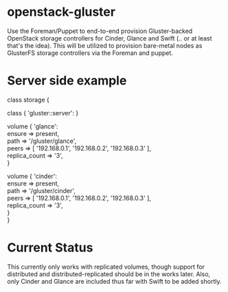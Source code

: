 openstack-gluster
=================

Use the Foreman/Puppet to end-to-end provision Gluster-backed OpenStack storage controllers for Cinder, Glance and Swift (.. or at least that's the idea).
This will be utilized to provision bare-metal nodes as GlusterFS storage controllers via the Foreman and puppet.

Server side example
===================

class storage {  
  
  class { 'gluster::server': }  
  
  volume { 'glance':  
    ensure         => present,  
    path           => '/gluster/glance',  
    peers          => [ '192.168.0.1', '192.168.0.2', '192.168.0.3' ],  
    replica_count  => '3',  
  }  
  
  volume { 'cinder':  
    ensure         => present,  
    path           => '/gluster/cinder',  
    peers          => [ '192.168.0.1', '192.168.0.2', '192.168.0.3' ],  
    replica_count  => '3',  
  }  
}

Current Status
===================
This currently only works with replicated volumes, though support for distributed
and distributed-replicated should be in the works later.  Also, only Cinder and Glance
are included thus far with Swift to be added shortly.  
